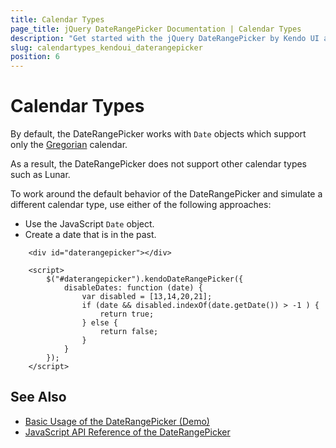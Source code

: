 ```yaml
---
title: Calendar Types
page_title: jQuery DateRangePicker Documentation | Calendar Types
description: "Get started with the jQuery DateRangePicker by Kendo UI and learn how to work around the default calendar type implementation and simulate other calendar types."
slug: calendartypes_kendoui_daterangepicker
position: 6
---
```


# Calendar Types

By default, the DateRangePicker works with `Date` objects which support only the [Gregorian](https://en.wikipedia.org/wiki/Gregorian_calendar) calendar.

As a result, the DateRangePicker does not support other calendar types such as Lunar.

To work around the default behavior of the DateRangePicker and simulate a different calendar type, use either of the following approaches:
* Use the JavaScript `Date` object.
* Create a date that is in the past.

```dojo
    <div id="daterangepicker"></div>

    <script>
        $("#daterangepicker").kendoDateRangePicker({
            disableDates: function (date) {
                var disabled = [13,14,20,21];
                if (date && disabled.indexOf(date.getDate()) > -1 ) {
                    return true;
                } else {
                    return false;
                }
            }
        });
    </script>
```

## See Also

* [Basic Usage of the DateRangePicker (Demo)](https://demos.telerik.com/kendo-ui/daterangepicker/index)
* [JavaScript API Reference of the DateRangePicker](/api/javascript/ui/daterangepicker)

